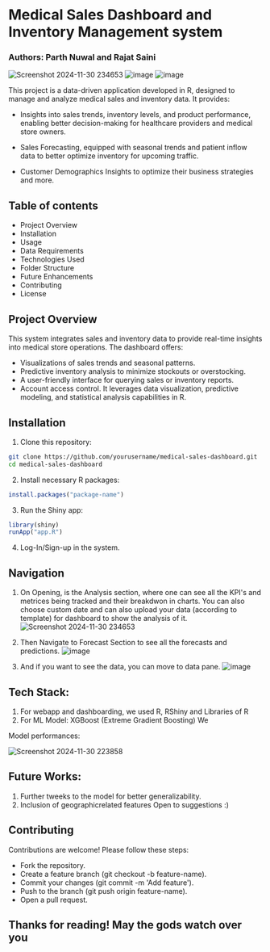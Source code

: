 # Medical Sales Dashboard and Inventory Management system
### **Authors**: Parth Nuwal and Rajat Saini

![Screenshot 2024-11-30 234653](https://github.com/user-attachments/assets/12a81be8-12ca-422f-9f44-40dc9bc030a9) ![image](https://github.com/user-attachments/assets/89de84a4-1532-42eb-ad41-d4037d061e9f) ![image](https://github.com/user-attachments/assets/4dadee50-6f31-419d-9caa-f3175fde2929)




This project is a data-driven application developed in R, designed to manage and analyze medical sales and inventory data. It provides:

  - Insights into sales trends, inventory levels, and product performance, enabling better decision-making for healthcare providers and medical store owners.

  - Sales Forecasting, equipped with seasonal trends and patient inflow data to better optimize inventory for upcoming traffic.

  - Customer Demographics Insights to optimize their business strategies and more.

## Table of contents
  - Project Overview
  - Installation
  - Usage
  - Data Requirements
  - Technologies Used
  - Folder Structure
  - Future Enhancements
  - Contributing
  - License

## Project Overview
This system integrates sales and inventory data to provide real-time insights into medical store operations. The dashboard offers:

- Visualizations of sales trends and seasonal patterns.
- Predictive inventory analysis to minimize stockouts or overstocking.
- A user-friendly interface for querying sales or inventory reports.
- Account access control.
It leverages data visualization, predictive modeling, and statistical analysis capabilities in R.

## Installation
1. Clone this repository:
```bash
git clone https://github.com/yourusername/medical-sales-dashboard.git 
cd medical-sales-dashboard
```

2. Install necessary R packages:
```R
install.packages("package-name")
```
3. Run the Shiny app:
``` R
library(shiny)  
runApp("app.R")
```
4. Log-In/Sign-up in the system.

## Navigation 
1. On Opening, is the Analysis section, where one can see all the KPI's and metrices being tracked and their breakdwon in charts. You can also choose custom date and can also upload your data (according to template) for dashboard to show the analysis of it.
![Screenshot 2024-11-30 234653](https://github.com/user-attachments/assets/12a81be8-12ca-422f-9f44-40dc9bc030a9)

2. Then Navigate to Forecast Section to see all the forecasts and predictions.
![image](https://github.com/user-attachments/assets/4dadee50-6f31-419d-9caa-f3175fde2929)

3. And if you want to see the data, you can move to data pane.
![image](https://github.com/user-attachments/assets/5381d9eb-8bf6-4c94-9026-c9b170643cf4)

## Tech Stack:
1. For webapp and dashboarding, we used R, RShiny and Libraries of R
2. For ML Model: XGBoost (Extreme Gradient Boosting)
We 
 
Model performances:

![Screenshot 2024-11-30 223858](https://github.com/user-attachments/assets/ea3d1068-28ad-4a7e-9442-45d44307bb4b)

## Future Works:
1. Further tweeks to the model for better generalizability.
2. Inclusion of geographicrelated features
Open to suggestions :) 

## Contributing
Contributions are welcome! Please follow these steps:

- Fork the repository.
- Create a feature branch (git checkout -b feature-name).
- Commit your changes (git commit -m 'Add feature').
- Push to the branch (git push origin feature-name).
- Open a pull request.

## Thanks for reading! May the gods watch over you
